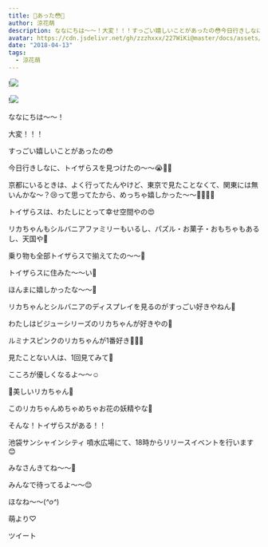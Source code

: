 ```yaml
---
title: 💓あった😳💓
author: 涼花萌
description: ななにちは〜〜！大変！！！すっごい嬉しいことがあったの😳今日行きしなに、トイザらスを見つけたの〜〜😭💓💓京都にいるときは、よく...
avatar: https://cdn.jsdelivr.net/gh/zzzhxxx/227WiKi@master/docs/assets/photo/avatar/moe.jpg
date: "2018-04-13"
tags:
  - 涼花萌
---
```


!![](https://cdn.jsdelivr.net/gh/zzzhxxx/227WiKi-image@master/blog-image/moe-2018-04-13_1.jpg)

!![](https://cdn.jsdelivr.net/gh/zzzhxxx/227WiKi-image@master/blog-image/moe-2018-04-13_2.jpg)








ななにちは〜〜！







大変！！！





すっごい嬉しいことがあったの😳









今日行きしなに、トイザらスを見つけたの〜〜😭💓💓






京都にいるときは、よく行ってたんやけど、東京で見たことなくて、関東には無いんかな〜？😢って思ってたから、めっちゃ嬉しかった〜〜💓💓💓💓








トイザらスは、わたしにとって幸せ空間やの😍







リカちゃんもシルバニアファミリーもいるし、パズル・お菓子・おもちゃもあるし、天国や💫







乗り物も全部トイザらスで揃えてたの〜〜💓








トイザらスに住みた〜〜い🙈







ほんまに嬉しかったな〜〜🙈











リカちゃんとシルバニアのディスプレイを見るのがすっごい好きやねん💓








わたしはビジューシリーズのリカちゃんが好きやの💓







ルミナスピンクのリカちゃんが1番好き💓💓💓









見たことない人は、1回見てみて👀








こころが優しくなるよ〜〜☺️










🌸美しいリカちゃん🌸







このリカちゃんめちゃめちゃお花の妖精やな🌸





















そんな！トイザらスがある！！







池袋サンシャインシティ 噴水広場にて、18時からリリースイベントを行います😊









みなさんきてね〜〜💓







みんなで待ってるよ〜〜😊












ほなね〜〜(*^o^*)





萌より♡


ツイート



